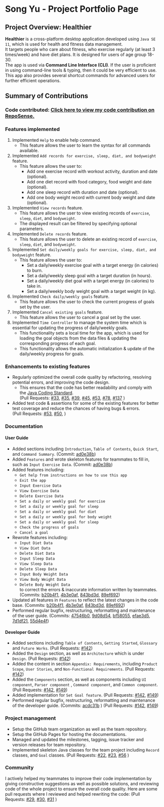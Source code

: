 # Song Yu - Project Portfolio Page

## Project Overview: Healthier

**Healthier** is a cross-platform desktop application developed using `Java SE 11`, which is used for health and fitness
data management.  
It targets people who care about fitness, who exercise regularly (at least 3 times/week) and have diet plans. It is
designed for users of age group 18-30.  
The app is used via **Command Line Interface (CLI)**. If the user is proficient in using command-line tools & typing,
then it could be very efficient to use. This app also provides several shortcut commands for advanced users for further
efficient operations.

## Summary of Contributions

### Code contributed: [Click here to view my code contribution on RepoSense.](https://nus-cs2113-ay2021s2.github.io/tp-dashboard/?search=song&sort=groupTitle&sortWithin=title&since=2021-03-05&timeframe=commit&mergegroup=&groupSelect=groupByRepos&breakdown=true&checkedFileTypes=docs~functional-code~test-code~other)

### Features implemented

1. Implemented `Help` to enable help command.
    * This feature allows the user to learn the syntax for all commands available.
1. Implemented `Add records for exercise, sleep, diet, and bodyweight` feature.
    * This feature allows the user to:
        * Add one exercise record with workout activity, duration and date (optional).
        * Add one diet record with food category, food weight and date (optional).
        * Add one sleep record with duration and date (optional).
        * Add one body weight record with current body weight and date (optional).
1. Implemented `View records` feature.
    * This feature allows the user to view existing records of `exercise`, `sleep`, `diet`, and `bodyweight`.
    * The displayed result can be filtered by specifying optional parameters.
1. Implemented `Delete records` feature.
    * This feature allows the user to delete an existing record of `exercise`, `sleep`, `diet`, and `bodyweight`.
1. Implemented `Set daily/weekly goals for exercise, sleep, diet, and bodyweight` feature.
    * This feature allows the user to:
        * Set a daily/weekly exercise goal with a target energy (in calories) to burn.
        * Set a daily/weekly sleep goal with a target duration (in hours).
        * Set a daily/weekly diet goal with a target energy (in calories) to take in.
        * Set a daily/weekly body weight goal with a target weight (in kg).
1. Implemented `Check daily/weekly goals` feature.
    * This feature allows the user to check the current progress of goals set by the user.
1. Implemented `Cancel existing goals` feature.
    * This feature allows the user to cancel a goal set by the user.
1. Implemented `Time Controller` to manage the system time which is essential for updating the progress of daily/weekly
   goals.
    * This functionality sets a local time for the app, which is used for loading the goal objects from the data files &
      updating the corresponding progress of each goal.
    * This functionality allows the automatic initialization & update of the daily/weekly progress for goals.

### Enhancements to existing features

* Regularly optimized the overall code quality by refactoring, resolving potential errors, and improving the code
  design.
    * This ensures that the code has better readability and comply with
      the [Java Coding Standard](https://se-education.org/guides/conventions/java/basic.html).  
      (Pull Requests:
      [#33](https://github.com/AY2021S2-CS2113-F10-2/tp/pull/33),
      [#35](https://github.com/AY2021S2-CS2113-F10-2/tp/pull/35),
      [#39](https://github.com/AY2021S2-CS2113-F10-2/tp/pull/39),
      [#45](https://github.com/AY2021S2-CS2113-F10-2/tp/pull/45),
      [#53](https://github.com/AY2021S2-CS2113-F10-2/tp/pull/53),
      [#78](https://github.com/AY2021S2-CS2113-F10-2/tp/pull/78),
      [#137](https://github.com/AY2021S2-CS2113-F10-2/tp/pull/137)
      )
* Added test code & assertions for some of the existing features for better test coverage and reduce the chances of
  having bugs & errors.  
  (Pull Requests:
  [#53](https://github.com/AY2021S2-CS2113-F10-2/tp/pull/53),
  [#50](https://github.com/AY2021S2-CS2113-F10-2/tp/pull/50),
  )

### Documentation

#### User Guide

* Added sections including `Introduction`, `Table of Contents`, `Quick Start`, and `Command Summary`. (Commit:
  [ad0e38b](https://github.com/AY2021S2-CS2113-F10-2/tp/commit/ad0e38ba93c4775dd386960b82085958db7c9c71))
* Added `Features` and wrote skeleton features for teammates to fill in, such as `Input Exercise Data`. (Commit:
  [ad0e38b](https://github.com/AY2021S2-CS2113-F10-2/tp/commit/ad0e38ba93c4775dd386960b82085958db7c9c71))
* Added features including:
    * `Get help from instructions on how to use this app`
    * `Exit the app`
    * `Input Exercise Data`
    * `View Exercise Data`
    * `Delete Exercise Data`
    * `Set a daily or weekly goal for exercise`
    * `Set a daily or weekly goal for sleep`
    * `Set a daily or weekly goal for diet`
    * `Set a daily or weekly goal for body weight`
    * `Set a daily or weekly goal for sleep`
    * `Check the progress of goals`
    * `Cancel a goal`
* Rewrote features including:
    * `Input Diet Data`
    * `View Diet Data`
    * `Delete Diet Data`
    * `Input Sleep Data`
    * `View Sleep Data`
    * `Delete Sleep Data`
    * `Input Body Weight Data`
    * `View Body Weight Data`
    * `Delete Body Weight Data`  
      to correct the errors & inaccurate information written by teammates. (Commits:
      [b20b4f1](https://github.com/AY2021S2-CS2113-F10-2/tp/commit/b20b4f19364172083eb9c15842430ba0c999317f),
      [4b3e0af](https://github.com/AY2021S2-CS2113-F10-2/tp/commit/4b3e0af664bfe9028291ca55e0f3ca1dd67acd52),
      [843bd3d](https://github.com/AY2021S2-CS2113-F10-2/tp/commit/843bd3dbfb3c01f1d7b23246e493db2b676762e8),
      [89ef692](https://github.com/AY2021S2-CS2113-F10-2/tp/commit/89ef692e2cca9e6d7e203d251d2153544239b480))
* Updated all features in `Features` to reflect the latest changes in the code base. (Commits:
  [b20b4f1](https://github.com/AY2021S2-CS2113-F10-2/tp/commit/b20b4f19364172083eb9c15842430ba0c999317f),
  [4b3e0af](https://github.com/AY2021S2-CS2113-F10-2/tp/commit/4b3e0af664bfe9028291ca55e0f3ca1dd67acd52),
  [843bd3d](https://github.com/AY2021S2-CS2113-F10-2/tp/commit/843bd3dbfb3c01f1d7b23246e493db2b676762e8),
  [89ef692](https://github.com/AY2021S2-CS2113-F10-2/tp/commit/89ef692e2cca9e6d7e203d251d2153544239b480))
* Performed regular bugfix, restructuring, reformatting and maintenance of the user guide. (Commits:
  [47546b0](https://github.com/AY2021S2-CS2113-F10-2/tp/commit/47546b0428295afbddb33de74060531c1843a977),
  [9d08d54](https://github.com/AY2021S2-CS2113-F10-2/tp/commit/9d08d54cd5a075cad3a0046cc83ac70f4fd1c7f0),
  [bf58055](https://github.com/AY2021S2-CS2113-F10-2/tp/commit/bf58055b1237309200e4ac257fdc97e44af41855),
  [efae3d5](https://github.com/AY2021S2-CS2113-F10-2/tp/commit/efae3d577bd2193ca145d11e6ef59d2c67a32034),
  [7d1df21](https://github.com/AY2021S2-CS2113-F10-2/tp/commit/7d1df21e1d1b1c3a28a20a17b9e45a3e2fdafe12),
  [55d4e4f](https://github.com/AY2021S2-CS2113-F10-2/tp/commit/55d4e4f7bcacf16ea7c3de5caa2e8ecced1f4438))

#### Developer Guide

* Added sections including `Table of Contents`, `Getting Started`, `Glossary` and `Future Works`. (Pull Requests:
  [#142](https://github.com/AY2021S2-CS2113-F10-2/tp/pull/142))
* Added the `Design` section, as well as `Architecture` which is under `Design`. (Pull Requests:
  [#142](https://github.com/AY2021S2-CS2113-F10-2/tp/pull/142))
* Added the content in section `Appendix: Requirements`, including `Product Scope`, `User Stories`,
  and `Non-Functional Requirements`.
  (Pull Requests:
  [#142](https://github.com/AY2021S2-CS2113-F10-2/tp/pull/142))
* Added the `Components` section, as well as components including `UI component`, `Parser component`
  , `Command component`, and `Common component`. (Pull Requests:
  [#142](https://github.com/AY2021S2-CS2113-F10-2/tp/pull/142),
  [#149](https://github.com/AY2021S2-CS2113-F10-2/tp/pull/149))
* Added implementation for `Set Goal feature`. (Pull Requests:
  [#142](https://github.com/AY2021S2-CS2113-F10-2/tp/pull/142),
  [#149](https://github.com/AY2021S2-CS2113-F10-2/tp/pull/149))
* Performed regular bugfix, restructuring, reformatting and maintenance of the developer guide. (Commits:
  [acdc31b](https://github.com/AY2021S2-CS2113-F10-2/tp/commit/acdc31b7c3b142afb4ec1465785eef3ce970cb7a)
  ) (Pull Requests:
  [#142](https://github.com/AY2021S2-CS2113-F10-2/tp/pull/142),
  [#149](https://github.com/AY2021S2-CS2113-F10-2/tp/pull/149))

### Project management

* Setup the GitHub team organization as well as the team repository.
* Setup the GitHub Pages for hosting the documentations.
* Managed and updated the milestones, tagging, issue tracker and version releases for team repository.
* Implemented skeleton Java classes for the team project including `Record` classes, and `Goal` classes.
  (Pull Requests:
  [#22](https://github.com/AY2021S2-CS2113-F10-2/tp/pull/22),
  [#23](https://github.com/AY2021S2-CS2113-F10-2/tp/pull/23),
  [#56](https://github.com/AY2021S2-CS2113-F10-2/tp/pull/56)
  )

### Community

I actively helped my teammates to improve their code implementation by giving constructive suggestions as well as
possible solutions, and reviewing code of the whole project to ensure the overall code quality. Here are some pull
requests where I reviewed and helped rewriting the code:
(Pull Requests:
[#29](https://github.com/AY2021S2-CS2113-F10-2/tp/pull/29),
[#30](https://github.com/AY2021S2-CS2113-F10-2/tp/pull/30),
[#31](https://github.com/AY2021S2-CS2113-F10-2/tp/pull/31)
)

